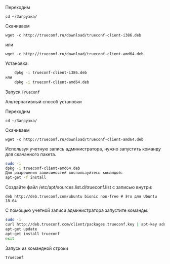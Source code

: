 Переходим  

  ``cd ~/Загрузка/``

Скачиваем

    wget -c http://trueconf.ru/download/trueconf-client-i386.deb
    
или

    wget -c http://trueconf.ru/download/trueconf-client-amd64.deb

Установка:
```bash
    dpkg -i trueconf-client-i386.deb
или
    dpkg -i trueconf-client-amd64.deb
```

Запуск ``Trueconf``	

Альтернативный способ установки

Переходим  

  ``cd ~/Загрузка/``

Скачиваем

    wget -c http://trueconf.ru/download/trueconf-client-amd64.deb

Используя учетную запись администратора, нужно запустить команду для скачанного пакета.
```bash
sudo -i
dpkg -i trueconf-client-amd64.deb
Для разрешения зависимостей воспользуйтесь командой:
apt-get -f install
```

Создайте файл /etc/apt/sources.list.d/trueconf.list с записью внутри:

``deb http://deb.trueconf.com/ubuntu bionic non-free # Это для Ubuntu 18.04``

С помощью учетной записи администратора запустите команды:
```bash
sudo -i
curl http://deb.trueconf.com/client/packages.trueconf.key | apt-key add -
apt-get update
apt-get install trueconf
exit
```

Запуск из командной строки

    Trueconf







